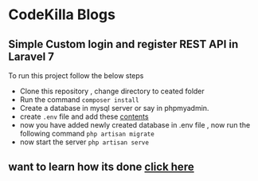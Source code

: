 # CodeKilla Blogs
## Simple Custom login and register REST API in Laravel 7

To run this project follow the below steps


- Clone this repository , change directory to ceated folder 
- Run the command ```composer install```
- Create a database in mysql server or say in phpmyadmin.
- create ```.env``` file and add these [contents](https://codekilla.com/simple-custom-login-and-register-rest-api-in-laravel-7/#database-setup) 
- now you have added newly created database in .env file , now run the following command
```php artisan migrate```
- now start the server
```php artisan serve```

## want to learn how its done [click here](https://codekilla.com/simple-custom-login-and-register-rest-api-in-laravel-7/)

